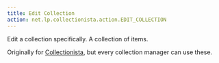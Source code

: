 ```yaml
---
title: Edit Collection
action: net.lp.collectionista.action.EDIT_COLLECTION
---
```

Edit a collection specifically. A collection of items.

Originally for [Collectionista](https://code.launchpad.net/collectionista), but every collection manager can use these.
